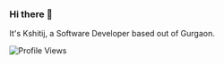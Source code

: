 ### Hi there 👋

It's Kshitij, a Software Developer based out of Gurgaon.

![Profile Views](https://guxte6x7nmrvjezwz7dr3bimne0cqchs.lambda-url.ap-south-1.on.aws/kshtj24)
